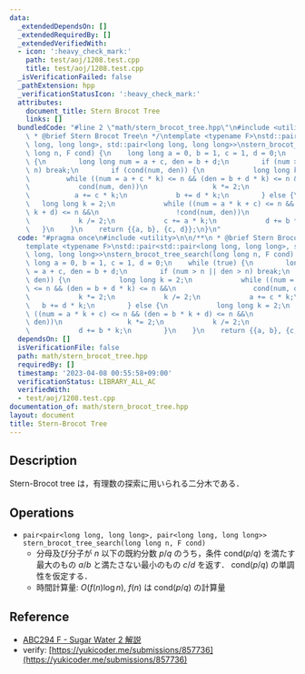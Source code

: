 ```yaml
---
data:
  _extendedDependsOn: []
  _extendedRequiredBy: []
  _extendedVerifiedWith:
  - icon: ':heavy_check_mark:'
    path: test/aoj/1208.test.cpp
    title: test/aoj/1208.test.cpp
  _isVerificationFailed: false
  _pathExtension: hpp
  _verificationStatusIcon: ':heavy_check_mark:'
  attributes:
    document_title: Stern Brocot Tree
    links: []
  bundledCode: "#line 2 \"math/stern_brocot_tree.hpp\"\n#include <utility>\n\n/**\n\
    \ * @brief Stern Brocot Tree\n */\ntemplate <typename F>\nstd::pair<std::pair<long\
    \ long, long long>, std::pair<long long, long long>>\nstern_brocot_tree_search(long\
    \ long n, F cond) {\n    long long a = 0, b = 1, c = 1, d = 0;\n    while (true)\
    \ {\n        long long num = a + c, den = b + d;\n        if (num > n || den >\
    \ n) break;\n        if (cond(num, den)) {\n            long long k = 2;\n   \
    \         while ((num = a + c * k) <= n && (den = b + d * k) <= n &&\n       \
    \            cond(num, den))\n                k *= 2;\n            k /= 2;\n \
    \           a += c * k;\n            b += d * k;\n        } else {\n         \
    \   long long k = 2;\n            while ((num = a * k + c) <= n && (den = b *\
    \ k + d) <= n &&\n                   !cond(num, den))\n                k *= 2;\n\
    \            k /= 2;\n            c += a * k;\n            d += b * k;\n     \
    \   }\n    }\n    return {{a, b}, {c, d}};\n}\n"
  code: "#pragma once\n#include <utility>\n\n/**\n * @brief Stern Brocot Tree\n */\n\
    template <typename F>\nstd::pair<std::pair<long long, long long>, std::pair<long\
    \ long, long long>>\nstern_brocot_tree_search(long long n, F cond) {\n    long\
    \ long a = 0, b = 1, c = 1, d = 0;\n    while (true) {\n        long long num\
    \ = a + c, den = b + d;\n        if (num > n || den > n) break;\n        if (cond(num,\
    \ den)) {\n            long long k = 2;\n            while ((num = a + c * k)\
    \ <= n && (den = b + d * k) <= n &&\n                   cond(num, den))\n    \
    \            k *= 2;\n            k /= 2;\n            a += c * k;\n         \
    \   b += d * k;\n        } else {\n            long long k = 2;\n            while\
    \ ((num = a * k + c) <= n && (den = b * k + d) <= n &&\n                   !cond(num,\
    \ den))\n                k *= 2;\n            k /= 2;\n            c += a * k;\n\
    \            d += b * k;\n        }\n    }\n    return {{a, b}, {c, d}};\n}"
  dependsOn: []
  isVerificationFile: false
  path: math/stern_brocot_tree.hpp
  requiredBy: []
  timestamp: '2023-04-08 00:55:58+09:00'
  verificationStatus: LIBRARY_ALL_AC
  verifiedWith:
  - test/aoj/1208.test.cpp
documentation_of: math/stern_brocot_tree.hpp
layout: document
title: Stern-Brocot Tree
---
```


## Description

Stern-Brocot tree は，有理数の探索に用いられる二分木である．

## Operations

- `pair<pair<long long, long long>, pair<long long, long long>> stern_brocot_tree_search(long long n, F cond)`
    - 分母及び分子が $n$ 以下の既約分数 $p/q$ のうち，条件 $\mathrm{cond}(p/q)$ を満たす最大のもの $a/b$ と満たさない最小のもの $c/d$ を返す． $\mathrm{cond}(p/q)$ の単調性を仮定する．
    - 時間計算量: $O(f(n)\log n)$, $f(n)$ は $\mathrm{cond}(p/q)$ の計算量


## Reference

- [ABC294 F - Sugar Water 2 解説](https://atcoder.jp/contests/abc294/editorial/6017)
- verify: [https://yukicoder.me/submissions/857736](https://yukicoder.me/submissions/857736)